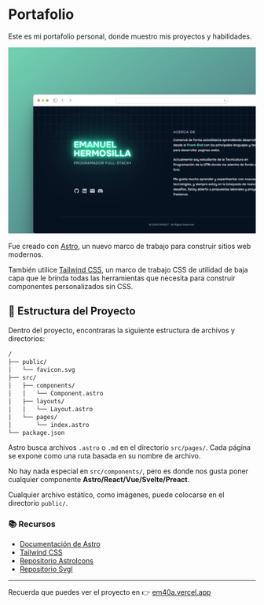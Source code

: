 # Portafolio

Este es mi portafolio personal, donde muestro mis proyectos y habilidades.

![Preview](public/Preview.webp)

Fue creado con [Astro](https://astro.build/), un nuevo marco de trabajo para construir sitios web modernos.

También utilice [Tailwind CSS](https://tailwindcss.com/), un marco de trabajo CSS de utilidad de baja capa que le brinda todas las herramientas que necesita para construir componentes personalizados sin CSS.

## 🚀 Estructura del Proyecto

Dentro del proyecto, encontraras la siguiente estructura de archivos y directorios:

```text
/
├── public/
│   └── favicon.svg
├── src/
│   ├── components/
│   │   └── Component.astro
│   ├── layouts/
│   │   └── Layout.astro
│   └── pages/
│       └── index.astro
└── package.json
```

Astro busca archivos `.astro` o `.md` en el directorio `src/pages/`. Cada página se expone como una ruta basada en su nombre de archivo.

No hay nada especial en `src/components/`, pero es donde nos gusta poner cualquier componente **Astro/React/Vue/Svelte/Preact**.

Cualquier archivo estático, como imágenes, puede colocarse en el directorio `public/`.

### 📚 Recursos

- [Documentación de Astro](https://docs.astro.build/)
- [Tailwind CSS](https://tailwindcss.com/)
- [Repositorio AstroIcons](https://github.com/natemoo-re/astro-icon)
- [Repositorio Svgl](https://github.com/pheralb/svgl)

---

Recuerda que puedes ver el proyecto en 👉 [em40a.vercel.app](https://em40a-resume.vercel.app/)
